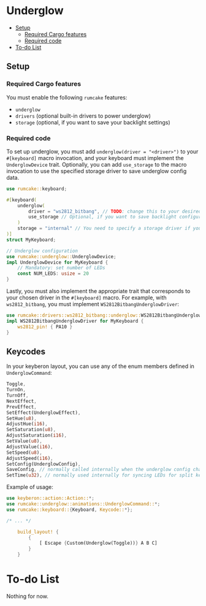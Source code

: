 # Underglow

<!--toc:start-->

- [Setup](#setup)
  - [Required Cargo features](#required-cargo-features)
  - [Required code](#required-code)
- [To-do List](#to-do-list)
<!--toc:end-->

## Setup

### Required Cargo features

You must enable the following `rumcake` features:

- `underglow`
- `drivers` (optional built-in drivers to power underglow)
- `storage` (optional, if you want to save your backlight settings)

### Required code

To set up underglow, you must add `underglow(driver = "<driver>")` to your `#[keyboard]` macro invocation,
and your keyboard must implement the `UnderglowDevice` trait. Optionally, you can add `use_storage` to the
macro invocation to use the specified storage driver to save underglow config data.

```rust
use rumcake::keyboard;

#[keyboard(
    underglow(
        driver = "ws2812_bitbang", // TODO: change this to your desired underglow driver, and implement the appropriate trait (info below)
        use_storage // Optional, if you want to save backlight configuration
    )
    storage = "internal" // You need to specify a storage driver if you specified `use_storage`. See feature-storage.md for more information.
)]
struct MyKeyboard;

// Underglow configuration
use rumcake::underglow::UnderglowDevice;
impl UnderglowDevice for MyKeyboard {
    // Mandatory: set number of LEDs
    const NUM_LEDS: usize = 20
}
```

Lastly, you must also implement the appropriate trait that corresponds to your chosen driver in the `#[keyboard]` macro. For example, with `ws2812_bitbang`, you must implement `WS2812BitbangUnderglowDriver`:

```rust
use rumcake::drivers::ws2812_bitbang::underglow::WS2812BitbangUnderglowDriver;
impl WS2812BitbangUnderglowDriver for MyKeyboard {
    ws2812_pin! { PA10 }
}
```

## Keycodes

In your keyberon layout, you can use any of the enum members defined in `UnderglowCommand`:

```rust
Toggle,
TurnOn,
TurnOff,
NextEffect,
PrevEffect,
SetEffect(UnderglowEffect),
SetHue(u8),
AdjustHue(i16),
SetSaturation(u8),
AdjustSaturation(i16),
SetValue(u8),
AdjustValue(i16),
SetSpeed(u8),
AdjustSpeed(i16),
SetConfig(UnderglowConfig),
SaveConfig, // normally called internally when the underglow config changes, only available if `storage` is enabled
SetTime(u32), // normally used internally for syncing LEDs for split keyboards
```

Example of usage:

```rust
use keyberon::action::Action::*;
use rumcake::underglow::animations::UnderglowCommand::*;
use rumcake::keyboard::{Keyboard, Keycode::*};

/* ... */

    build_layout! {
        {
            [ Escape {Custom(Underglow(Toggle))} A B C]
        }
    }
```

# To-do List

Nothing for now.
